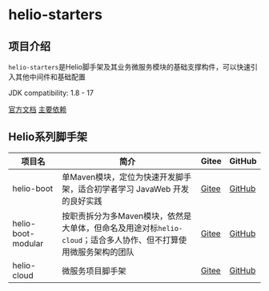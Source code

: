 # helio-starters

## 项目介绍

`helio-starters`是Helio脚手架及其业务微服务模块的基础支撑构件，可以快速引入其他中间件和基础配置

JDK compatibility: 1.8 - 17

[官方文档](https://helio.uncarbon.cc/)
[主要依赖](https://helio.uncarbon.cc/#/i18n/zh-CN/helio-starters/dependencies)

## Helio系列脚手架
| 项目名                | 简介                                                                | Gitee                                                    | GitHub                                                     |
|--------------------|-------------------------------------------------------------------|----------------------------------------------------------|------------------------------------------------------------|
| helio-boot         | 单Maven模块，定位为快速开发脚手架，适合初学者学习 JavaWeb 开发的良好实践                       | [Gitee](https://gitee.com/uncarbon97/helio-boot)         | [GitHub](https://github.com/uncarbon97/helio-boot)         |
| helio-boot-modular | 按职责拆分为多Maven模块，依然是大单体，但命名及用途对标`helio-cloud`；适合多人协作、但不打算使用微服务架构的团队 | [Gitee](https://gitee.com/uncarbon97/helio-boot-modular) | [GitHub](https://github.com/uncarbon97/helio-boot-modular) |
| helio-cloud        | 微服务项目脚手架                                                          | [Gitee](https://gitee.com/uncarbon97/helio-cloud)        | [GitHub](https://github.com/uncarbon97/helio-cloud)        |
